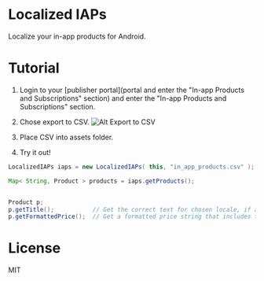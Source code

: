 Localized IAPs
==============

Localize your in-app products for Android.


Tutorial
==============

1. Login to your [publisher portal](portal and enter the "In-app Products and Subscriptions" section) and enter the "In-app Products and Subscriptions" section.

2. Chose export to CSV.
![Alt Export to CSV](http://i.imgur.com/OK5xj.png)

3. Place CSV into assets folder.

4. Try it out!

```java
LocalizedIAPs iaps = new LocalizedIAPs( this, "in_app_products.csv" );

Map< String, Product > products = iaps.getProducts();


Product p;
p.getTitle();           // Get the correct text for chosen locale, if available (the fallback is otherwise chosen).
p.getFormattedPrice();  // Get a formatted price string that includes the price and currency symbol.
```

License
==============
MIT